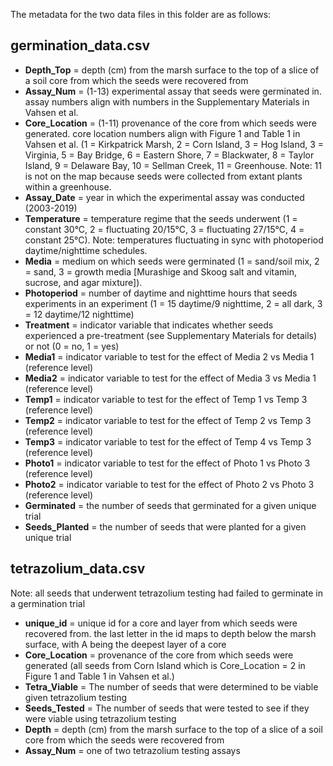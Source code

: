 The metadata for the two data files in this folder are as follows:

## germination_data.csv
* **Depth_Top** = depth (cm) from the marsh surface to the top of a slice of a soil core from which the seeds were recovered from
* **Assay_Num** = (1-13) experimental assay that seeds were germinated in. assay numbers align with numbers in the Supplementary Materials in Vahsen et al. 
* **Core_Location** = (1-11) provenance of the core from which seeds were generated. core location numbers align with Figure 1 and Table 1 in Vahsen et al. (1 = Kirkpatrick Marsh, 2 = Corn Island, 3 = Hog Island, 3 = Virginia, 5 = Bay Bridge, 6 = Eastern Shore, 7 = Blackwater, 8 = Taylor Island, 9 = Delaware Bay, 10 = Sellman Creek, 11 = Greenhouse. Note: 11 is not on the map because seeds were collected from extant plants within a greenhouse.
* **Assay_Date** = year in which the experimental assay was conducted (2003-2019)
* **Temperature** = temperature regime that the seeds underwent (1 = constant 30&deg;C, 2 = fluctuating 20/15&deg;C, 3 = fluctuating 27/15&deg;C, 4 = constant 25&deg;C). Note: temperatures fluctuating in sync with photoperiod daytime/nighttime schedules.
* **Media** = medium on which seeds were germinated (1 = sand/soil mix, 2 = sand, 3 = growth media [Murashige and Skoog salt and vitamin, sucrose, and agar mixture]).
* **Photoperiod** = number of daytime and nighttime hours that seeds experiments in an experiment (1 = 15 daytime/9 nighttime, 2 = all dark, 3 = 12 daytime/12 nighttime)
* **Treatment** = indicator variable that indicates whether seeds experienced a pre-treatment (see Supplementary Materials for details) or not (0 = no, 1 = yes)
* **Media1** = indicator variable to test for the effect of Media 2 vs Media 1 (reference level)
* **Media2** = indicator variable to test for the effect of Media 3 vs Media 1 (reference level)
* **Temp1** = indicator variable to test for the effect of Temp 1 vs Temp 3 (reference level)
* **Temp2** = indicator variable to test for the effect of Temp 2 vs Temp 3 (reference level)
* **Temp3** = indicator variable to test for the effect of Temp 4 vs Temp 3 (reference level)
* **Photo1** = indicator variable to test for the effect of Photo 1 vs Photo 3 (reference level)
* **Photo2** = indicator variable to test for the effect of Photo 2 vs Photo 3 (reference level)
* **Germinated** = the number of seeds that germinated for a given unique trial
* **Seeds_Planted** = the number of seeds that were planted for a given unique trial

## tetrazolium_data.csv
Note: all seeds that underwent tetrazolium testing had failed to germinate in a germination trial
* **unique_id** = unique id for a core and layer from which seeds were recovered from. the last letter in the id maps to depth below the marsh surface, with A being the deepest layer of a core
* **Core_Location** = provenance of the core from which seeds were generated (all seeds from Corn Island which is Core_Location = 2 in Figure 1 and Table 1 in Vahsen et al.)
* **Tetra_Viable** = The number of seeds that were determined to be viable given tetrazolium testing
* **Seeds_Tested** = The number of seeds that were tested to see if they were viable using tetrazolium testing
* **Depth** = depth (cm) from the marsh surface to the top of a slice of a soil core from which the seeds were recovered from
* **Assay_Num** = one of two tetrazolium testing assays
